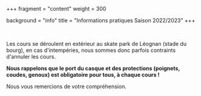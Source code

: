 +++
fragment = "content"
weight = 300

background = "info"
title = "Informations pratiques Saison 2022/2023"
+++

 

Les cours se déroulent en extérieur au skate park de Léognan (stade du bourg), en cas d'intempéries, nous sommes donc parfois contraints d'annuler les cours.
 
 __Nous rappelons que le port du casque et des protections (poignets, coudes, genoux) est obligatoire pour tous, à chaque cours !__
 
Nous vous remercions de votre compréhension.
